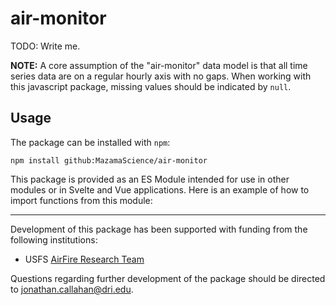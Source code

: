 # air-monitor

TODO: Write me.

**NOTE:** A core assumption of the "air-monitor" data model is that all time
series data are on a regular hourly axis with no gaps. When working with this
javascript package, missing values should be indicated by `null`.

## Usage

The package can be installed with `npm`:

```
npm install github:MazamaScience/air-monitor
```

This package is provided as an ES Module intended for use in other modules or
in Svelte and Vue applications. Here is an example of how to import functions
from this module:

---

Development of this package has been supported with funding from the
following institutions:

- USFS [AirFire Research Team](https://www.airfire.org)

Questions regarding further development of the package should be directed to
<jonathan.callahan@dri.edu>.
